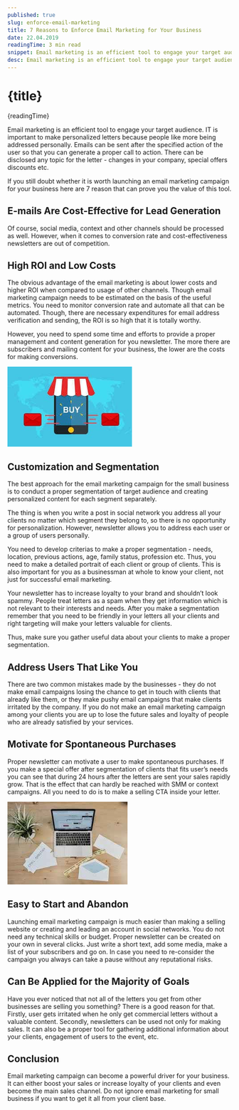 ```yaml
---
published: true
slug: enforce-email-marketing
title: 7 Reasons to Enforce Email Marketing for Your Business
date: 22.04.2019
readingTime: 3 min read
snippet: Email marketing is an efficient tool to engage your target audience. IT is important to make personalized letters because people like more being addressed personally. Emails can be sent after the specified action of the user so that you can generate a proper call to action. There can be disclosed any topic for the letter - changes in your company, special offers discounts etc.
desc: Email marketing is an efficient tool to engage your target audience. IT is important to make personalized letters because people like more being addressed personally. Emails can be sent after the specified action of the user so that you can generate a proper call to action. There can be disclosed any topic for the letter - changes in your company, special offers discounts etc.
---
```


# {title}

{readingTime}

Email marketing is an efficient tool to engage your target audience. IT is important to make personalized letters because people like more being addressed personally. Emails can be sent after the specified action of the user so that you can generate a proper call to action. There can be disclosed any topic for the letter - changes in your company, special offers discounts etc.

If you still doubt whether it is worth launching an email marketing campaign for your business here are 7 reason that can prove you the value of this tool.

## E-mails Are Cost-Effective for Lead Generation

Of course, social media, context and other channels should be processed as well. However, when it comes to conversion rate and cost-effectiveness newsletters are out of competition.

## High ROI and Low Costs

The obvious advantage of the email marketing is about lower costs and higher ROI when compared to usage of other channels. Though email marketing campaign needs to be estimated on the basis of the useful metrics. You need to monitor conversion rate and automate all that can be automated. Though, there are necessary expenditures for email address verification and sending, the ROI is so high that it is totally worthy.

However, you need to spend some time and efforts to provide a proper management and content generation for you newsletter. The more there are subscribers and mailing content for your business, the lower are the costs for making conversions.

![7 Reasons to Enforce Email Marketing for Your Business](./reasons-to-enforce-email-marketing-img1.jpg?format=avif;webp;jpg&srcset)

## Customization and Segmentation

The best approach for the email marketing campaign for the small business is to conduct a proper segmentation of target audience and creating personalized content for each segment separately.

The thing is when you write a post in social network you address all your clients no matter which segment they belong to, so there is no opportunity for personalization. However, newsletter allows you to address each user or a group of users personally.

You need to develop criterias to make a proper segmentation - needs, location, previous actions, age, family status, profession etc. Thus, you need to make a detailed portrait of each client or group of clients. This is also important for you as a businessman at whole to know your client, not just for successful email marketing.

Your newsletter has to increase loyalty to your brand and shouldn’t look spammy. People treat letters as a spam when they get information which is not relevant to their interests and needs. After you make a segmentation remember that you need to be friendly in your letters all your clients and right targeting will make your letters valuable for clients.

Thus, make sure you gather useful data about your clients to make a proper segmentation.

## Address Users That Like You

There are two common mistakes made by the businesses - they do not make email campaigns losing the chance to get in touch with clients that already like them, or they make pushy email campaigns that make clients irritated by the company. If you do not make an email marketing campaign among your clients you are up to lose the future sales and loyalty of people who are already satisfied by your services.

## Motivate for Spontaneous Purchases

Proper newsletter can motivate a user to make spontaneous purchases. If you make a special offer after segmentation of clients that fits user’s needs you can see that during 24 hours after the letters are sent your sales rapidly grow. That is the effect that can hardly be reached with SMM or context campaigns. All you need to do is to make a selling CTA inside your letter.

![7 Reasons to Enforce Email Marketing for Your Business](./reasons-to-enforce-email-marketing-img2.jpg?format=avif;webp;jpg&srcset)

## Easy to Start and Abandon

Launching email marketing campaign is much easier than making a selling website or creating and leading an account in social networks. You do not need any technical skills or budget. Proper newsletter can be created on your own in several clicks. Just write a short text, add some media, make a list of your subscribers and go on. In case you need to re-consider the campaign you always can take a pause without any reputational risks.

## Can Be Applied for the Majority of Goals

Have you ever noticed that not all of the letters you get from other businesses are selling you something? There is a good reason for that. Firstly, user gets irritated when he only get commercial letters without a valuable content. Secondly, newsletters can be used not only for making sales. It can also be a proper tool for gathering additional information about your clients, engagement of users to the event, etc.

## Conclusion

Email marketing campaign can become a powerful driver for your business. It can either boost your sales or increase loyalty of your clients and even become the main sales channel. Do not ignore email marketing for small business if you want to get it all from your client base.
